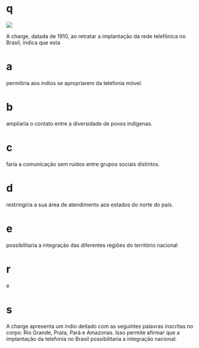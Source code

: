 # q
![](https://firebasestorage.googleapis.com/v0/b/firebase-enemio.appspot.com/o/questoes%2F236%2F3e1390fe-1a8a-0246-b655-3cb42eee9be4.png?alt=media\&token=fbff546c-5550-49c0-a308-39f5345da8e9)

A charge, datada de 1910, ao retratar a implantação da rede telefônica no Brasil, indica que esta

# a
permitiria aos índios se apropriarem da telefonia móvel.

# b
ampliaria o contato entre a diversidade de povos indígenas.

# c
faria a comunicação sem ruídos entre grupos sociais distintos.

# d
restringiria a sua área de atendimento aos estados do norte do país.

# e
possibilitaria a integração das diferentes regiões do território nacional

# r
e

# s
A charge apresenta um índio deitado com as seguintes palavras inscritas no corpo: Rio Grande, Prata, Pará e Amazonas. Isso permite afirmar que a implantação da telefonia no Brasil possibilitaria a integração nacional.

